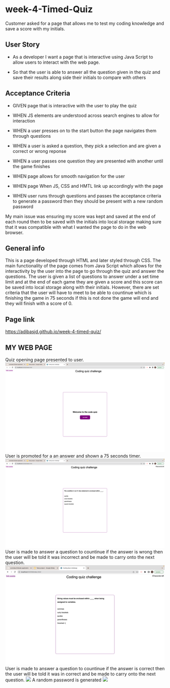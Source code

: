 # week-4-Timed-Quiz

Customer asked for a page that allows me to test my coding knowledge and save a score with my initials.

## User Story

- As a developer I want a page that is interactive using Java Script to allow users to interact with the web page. 

- So that the user is able to answer all the question given in the quiz and save their results along side their initials to compare with others


## Acceptance Criteria

- GIVEN page that is interactive with the user to play the quiz

- WHEN JS elements are understood across search engines to allow for interaction 

- WHEN a user presses on to the start button the page navigates them through questions 

- WHEN a user is asked a question, they pick a selection and are given a correct or wrong reponse

- WHEN a user passes one question they are presented with another until the game finishes

- WHEN page allows for smooth navigation for the user 

- WHEN page When JS, CSS and HMTL link up accordingly with the page

- WHEN user runs through questions and passes the acceptance criteria to generate a password then they should be present with a new random password  

 
 

My main issue was ensuring my score was kept and saved at the end of each round then to be saved with the initials into local storage making sure that it was compatible with what I wanted the page to do in the web browser.

 

## General info
This is a page developed through HTML and later styled through CSS. The main functionality of the page comes from Java Script which allows for the interactivity by the user into the page to go through the quiz and answer the questions. The user is given a list of questions to answer under a set time limit and at the end of each game they are given a score and this score can be saved into local storage along with their initials. However, there are set criteria that the user will have to meet to be able to countinue which is finishing the game in 75 seconds if this is not done the game will end and they will finish with a score of 0.
## Page link
https://adibasjd.github.io/week-4-timed-quiz/



## MY WEB PAGE
Quiz opening page presented to user.
![](assets/images/Quiz-opening-page.jpeg)
User is promoted for a an answer and shown a 75 seconds timer.
![](assets/images/Quiz-questions-page.jpeg)
User is made to answer a question to countinue if the answer is wrong then the user will be told it was incorrect and be made to carry onto the next question.
![](assets/images/Quiz-incorrect-page.jpeg)
User is made to answer a question to countinue if the answer is correct then the user will be told it was in
correct and be made to carry onto the next question.
![](assets/images/Incorrect-password%20Length%2Bcharacter.png)
A random password is generated
![](assets/images/random-password.png)